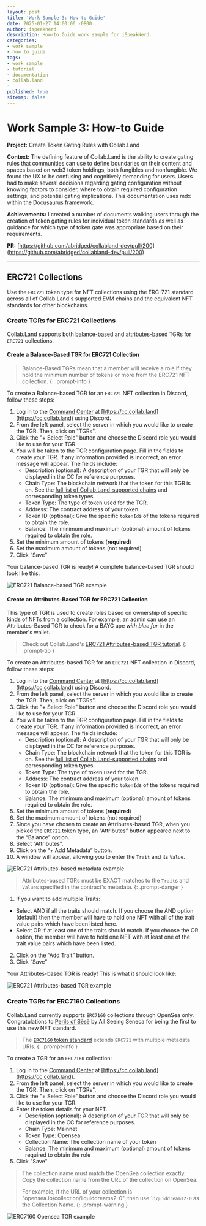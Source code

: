 ```yaml
---
layout: post
title: 'Work Sample 3: How-to Guide'
date: 2025-01-27 14:00:00 -0800
author: ispeaknerd
description: How-to Guide work sample for iSpeakNerd.
categories:
- work sample
- how to guide
tags:
- work sample
- tutorial
- documentation
- collab.land
- 
published: true
sitemap: false
---
```


# Work Sample 3: How-to Guide

**Project:** Create Token Gating Rules with Collab.Land

**Context:** The defining feature of Collab.Land is the ability to create gating rules that communities can use to define boundaries on their content and spaces based on web3 token holdings, both fungibles and nonfungible. We found the UX to be confusing and cognitively demanding for users. Users had to make several decisions regarding gating configuration without knowing factors to consider, where to obtain required configuration settings, and potential gating implications. This documentation uses mdx within the Docusaurus framework.

**Achievements:** I created a number of documents walking users through the creation of token gating rules for individual token standards as well as guidance for which type of token gate was appropriate based on their requirements.

**PR:** [https://github.com/abridged/collabland-dev/pull/200](https://github.com/abridged/collabland-dev/pull/200)

<hr class="section-divider">

## ERC721 Collections

Use the `ERC721` token type for NFT collections using the ERC-721 standard across all of Collab.Land's supported EVM chains and the equivalent NFT standards for other blockchains.

### Create TGRs for ERC721 Collections

Collab.Land supports both [balance-based](https://docs.collab.land/help-docs/command-center/create-a-tgr/how-to-create-a-tgr#create-a-balance-based-tgr) and [attributes-based](https://docs.collab.land/help-docs/command-center/create-a-tgr/how-to-create-a-tgr#create-a-attributes-based-tgr-nft-only) TGRs for `ERC721` collections.

#### Create a Balance-Based TGR for ERC721 Collection

> Balance-Based TGRs mean that a member will receive a role if they hold the minimum number of tokens or more from the ERC721 NFT collection.
{: .prompt-info }

To create a Balance-based TGR for an `ERC721` NFT collection in Discord, follow these steps:

1. Log in to the [Command Center](https://docs.collab.land/help-docs/key-features/command-center) at [https://cc.collab.land](https://cc.collab.land) using Discord.
2. From the left panel, select the server in which you would like to create the TGR. Then, click on "TGRs".
3. Click the "+ Select Role" button and choose the Discord role you would like to use for your TGR.
4. You will be taken to the TGR configuration page. Fill in the fields to create your TGR. If any information provided is incorrect, an error message will appear. The fields include:
     - Description (optional): A description of your TGR that will only be displayed in the CC for reference purposes.
     - Chain Type: The blockchain network that the token for this TGR is on. See the [full list of Collab.Land-supported chains](https://docs.collab.land/help-docs/key-features/token-gate-communities#supported-blockchains--tokens) and corresponding token types.
     - Token Type: The type of token used for the TGR.
     - Address: The contract address of your token.
     - Token ID (optional): Give the specific `tokenId`s of the tokens required to obtain the role.
     - Balance: The minimum and maximum (optional) amount of tokens required to obtain the role.
5.  Set the minimum amount of tokens (**required**)
6.  Set the maximum amount of tokens (not required)
7.  Click “Save”

Your balance-based TGR is ready! A complete balance-based TGR should look like this:

![ERC721 Balance-based TGR example](assets/img/work-samples/sample-3/erc721-balance-based-tgr.png)

#### Create an Attributes-Based TGR for ERC721 Collection

This type of TGR is used to create roles based on ownership of specific kinds of NFTs from a collection.
For example, an admin can use an Attributes-Based TGR to check for a BAYC ape *with blue fur* in the member's wallet.

> Check out Collab.Land's [ERC721 Attributes-based TGR tutorial](https://www.youtube.com/watch?v=pYhBPm7ixak&list=PLQbEq7a9kYPlvjfdJp3msChLJ7kFufyI2).
{: .prompt-tip }

To create an Attributes-based TGR for an `ERC721` NFT collection in Discord, follow these steps:

1. Log in to the [Command Center](https://docs.collab.land/help-docs/key-features/command-center) at [https://cc.collab.land](https://cc.collab.land) using Discord.
2. From the left panel, select the server in which you would like to create the TGR. Then, click on "TGRs".
3. Click the "+ Select Role" button and choose the Discord role you would like to use for your TGR.
4. You will be taken to the TGR configuration page. Fill in the fields to create your TGR. If any information provided is incorrect, an error message will appear. The fields include:
     - Description (optional): A description of your TGR that will only be displayed in the CC for reference purposes.
     - Chain Type: The blockchain network that the token for this TGR is on. See the [full list of Collab.Land-supported chains](https://docs.collab.land/help-docs/key-features/token-gate-communities#supported-blockchains--tokens) and corresponding token types.
     - Token Type: The type of token used for the TGR.
     - Address: The contract address of your token.
     - Token ID (optional): Give the specific `tokenId`s of the tokens required to obtain the role.
     - Balance: The minimum and maximum (optional) amount of tokens required to obtain the role.
5. Set the minimum amount of tokens (**required**)
6. Set the maximum amount of tokens (not required)
7. Since you have chosen to create an Attributes-based TGR, when you picked the `ERC721` token type, an “Attributes” button appeared next to the “Balance” option.
8. Select “Attributes”.
9. Click on the “+ Add Metadata” button.
10. A window will appear, allowing you to enter the `Trait` and its `Value`.

![ERC721 Attributes-based metadata example](assets/img/work-samples/sample-3/erc721-attributes-based-metadata.png)

> Attributes-based TGRs must be EXACT matches to the `Trait`s and `Value`s specified in the contract's metadata.
{: .prompt-danger }

1.  If you want to add multiple Traits:
  - Select AND if all the traits should match. If you choose the AND option (default) then the member will have to hold one NFT with all of the trait value pairs which have been listed here.
  - Select OR if at least one of the traits should match. If you choose the OR option, the member will have to hold one NFT with at least one of the trait value pairs which have been listed.
2.  Click on the “Add Trait” button.
3.  Click “Save”

Your Attributes-based TGR is ready! This is what it should look like:

![ERC721 Attributes-based TGR example](assets/img/work-samples/sample-3/erc721-attributes-based-tgr.png)

### Create TGRs for ERC7160 Collections

Collab.Land currently supports `ERC7160` collections through OpenSea only. Congratulations to [Perils of Sēsē](https://www.perilsofsese.com) by All Seeing Seneca for being the first to use this new NFT standard.

> The [`ERC7160` token standard](https://eips.ethereum.org/EIPS/eip-7160) extends `ERC721` with multiple metadata URIs.
{: .prompt-info }

To create a TGR for an `ERC7160` collection:
1. Log in to the [Command Center](https://docs.collab.land/help-docs/key-features/command-center) at [https://cc.collab.land](https://cc.collab.land).
2. From the left panel, select the server in which you would like to create the TGR. Then, click on "TGRs".
3. Click the "+ Select Role" button and choose the Discord role you would like to use for your TGR.
4. Enter the token details for your NFT.
     - Description (optional): A description of your TGR that will only be displayed in the CC for reference purposes.
     - Chain Type: Mainnet
     - Token Type: Opensea
     - Collection Name: The collection name of your token
     - Balance: The minimum and maximum (optional) amount of tokens required to obtain the role
5. Click "Save"

> The collection name must match the OpenSea collection exactly. Copy the collection name from the URL of the collection on OpenSea.
> 
> For example, if the URL of your collection is "opensea.io/collection/liquiddreams2-0", then use `liquiddreams2-0` as the Collection Name.
{: .prompt-warning }

![ERC7160 Opensea TGR example](assets/img/work-samples/sample-3/erc7160-opensea-tgr.png)
